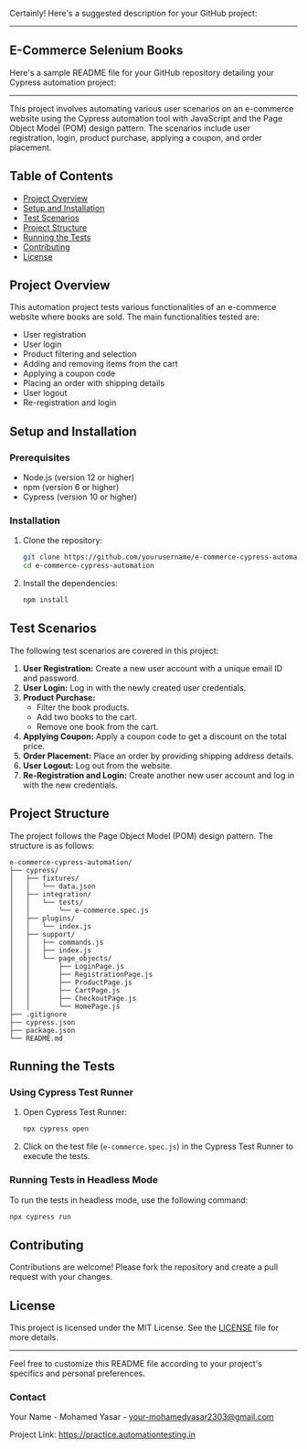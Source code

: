 Certainly! Here's a suggested description for your GitHub project:

---

## E-Commerce Selenium Books
Here's a sample README file for your GitHub repository detailing your Cypress automation project:

---

This project involves automating various user scenarios on an e-commerce website using the Cypress automation tool with JavaScript and the Page Object Model (POM) design pattern. The scenarios include user registration, login, product purchase, applying a coupon, and order placement.

## Table of Contents
- [Project Overview](#project-overview)
- [Setup and Installation](#setup-and-installation)
- [Test Scenarios](#test-scenarios)
- [Project Structure](#project-structure)
- [Running the Tests](#running-the-tests)
- [Contributing](#contributing)
- [License](#license)

## Project Overview
This automation project tests various functionalities of an e-commerce website where books are sold. The main functionalities tested are:
- User registration
- User login
- Product filtering and selection
- Adding and removing items from the cart
- Applying a coupon code
- Placing an order with shipping details
- User logout
- Re-registration and login

## Setup and Installation

### Prerequisites
- Node.js (version 12 or higher)
- npm (version 6 or higher)
- Cypress (version 10 or higher)

### Installation
1. Clone the repository:
    ```sh
    git clone https://github.com/yourusername/e-commerce-cypress-automation.git
    cd e-commerce-cypress-automation
    ```

2. Install the dependencies:
    ```sh
    npm install
    ```

## Test Scenarios
The following test scenarios are covered in this project:
1. **User Registration:** Create a new user account with a unique email ID and password.
2. **User Login:** Log in with the newly created user credentials.
3. **Product Purchase:**
    - Filter the book products.
    - Add two books to the cart.
    - Remove one book from the cart.
4. **Applying Coupon:** Apply a coupon code to get a discount on the total price.
5. **Order Placement:** Place an order by providing shipping address details.
6. **User Logout:** Log out from the website.
7. **Re-Registration and Login:** Create another new user account and log in with the new credentials.

## Project Structure
The project follows the Page Object Model (POM) design pattern. The structure is as follows:

```
e-commerce-cypress-automation/
├── cypress/
│   ├── fixtures/
│   │   └── data.json
│   ├── integration/
│   │   └── tests/
│   │       └── e-commerce.spec.js
│   ├── plugins/
│   │   └── index.js
│   ├── support/
│   │   ├── commands.js
│   │   ├── index.js
│   │   └── page_objects/
│   │       ├── LoginPage.js
│   │       ├── RegistrationPage.js
│   │       ├── ProductPage.js
│   │       ├── CartPage.js
│   │       ├── CheckoutPage.js
│   │       └── HomePage.js
├── .gitignore
├── cypress.json
├── package.json
└── README.md
```

## Running the Tests

### Using Cypress Test Runner
1. Open Cypress Test Runner:
    ```sh
    npx cypress open
    ```
2. Click on the test file (`e-commerce.spec.js`) in the Cypress Test Runner to execute the tests.

### Running Tests in Headless Mode
To run the tests in headless mode, use the following command:
```sh
npx cypress run
```

## Contributing
Contributions are welcome! Please fork the repository and create a pull request with your changes.

## License
This project is licensed under the MIT License. See the [LICENSE](LICENSE) file for more details.

---

Feel free to customize this README file according to your project's specifics and personal preferences.
### Contact

Your Name - Mohamed Yasar - your-mohamedyasar2303@gmail.com

Project Link: https://practice.automationtesting.in
